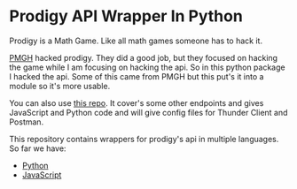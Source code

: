 # Prodigy API Wrapper In Python

Prodigy is a Math Game.
Like all math games someone has to hack it.

[PMGH](https://github.com/Prodigy-Hacking/ProdigyMathGameHacking) hacked prodigy.
They did a good job, but they focused on hacking the game while I am focusing on hacking the api.
So in this python package I hacked the api.
Some of this came from PMGH but this put's it into a module so it's more usable.

You can also use [this repo](https://github.com/ProdigyAPI/ProdigyAPIDocs).
It cover's some other endpoints and gives JavaScript and Python code and will give config files for Thunder Client and Postman.

This repository contains wrappers for prodigy's api in multiple languages.
So far we have:

- [Python](python/index.md)
- [JavaScript](javascript/index.md)
